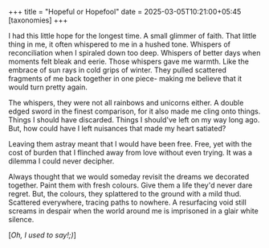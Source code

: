 +++
title = "Hopeful or Hopefool"
date = 2025-03-05T10:21:00+05:45
[taxonomies]
+++

I had this little hope for the longest time. A small glimmer of faith. That little thing in me, it often whispered to me in a hushed tone. Whispers of reconciliation when I spiraled down too deep. Whispers of better days when moments felt bleak and eerie. Those whispers gave me warmth. Like the embrace of sun rays in cold grips of winter. They pulled scattered fragments of me back together in one piece- making me believe that it would turn pretty again. 

The whispers, they were not all rainbows and unicorns either. A double edged sword in the finest comparison, for it also made me cling onto things. Things I should have discarded. Things I should've left on my way long ago. But, how could have I left nuisances that made my heart satiated? 

Leaving them astray meant that I would have been free. Free, yet with the cost of burden that I flinched away from love without even trying. It was a dilemma I could never decipher.  

Always thought that we would someday revisit the dreams we decorated together. Paint them with fresh colours. Give them a life they'd never dare regret. But, the colours, they splattered to the ground with a mild thud. Scattered everywhere, tracing paths to nowhere. A resurfacing void still screams in despair when the world around me is imprisoned in a glair white silence.

[_Oh, I used to say!;)_]